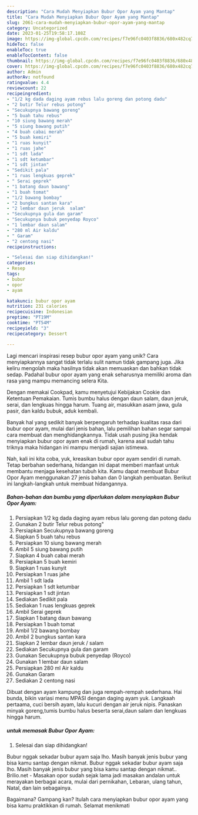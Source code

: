 ```yaml
---
description: "Cara Mudah Menyiapkan Bubur Opor Ayam yang Mantap"
title: "Cara Mudah Menyiapkan Bubur Opor Ayam yang Mantap"
slug: 2061-cara-mudah-menyiapkan-bubur-opor-ayam-yang-mantap
category: Uncategorized
date: 2023-01-25T19:58:17.108Z
image: https://img-global.cpcdn.com/recipes/f7e96fc0403f8836/680x482cq70/bubur-opor-ayam-foto-resep-utama.jpg
hideToc: false
enableToc: true
enableTocContent: false
thumbnail: https://img-global.cpcdn.com/recipes/f7e96fc0403f8836/680x482cq70/bubur-opor-ayam-foto-resep-utama.jpg
cover: https://img-global.cpcdn.com/recipes/f7e96fc0403f8836/680x482cq70/bubur-opor-ayam-foto-resep-utama.jpg
author: Admin
authorAv: notfound
ratingvalue: 4.4
reviewcount: 22
recipeingredient:
- "1/2 kg dada daging ayam rebus lalu goreng dan potong dadu"
- "2 butir Telur rebus potong"
- "Secukupnya bawang goreng"
- "5 buah tahu rebus"
- "10 siung bawang merah"
- "5 siung bawang putih"
- "4 buah cabai merah"
- "5 buah kemiri"
- "1 ruas kunyit"
- "1 ruas jahe"
- "1 sdt lada"
- "1 sdt ketumbar"
- "1 sdt jintan"
- "Sedikit pala"
- "1 ruas lengkuas geprek"
- " Serai geprek"
- "1 batang daun bawang"
- "1 buah tomat"
- "1/2 bawang bombay"
- "2 bungkus santan kara"
- "2 lembar daun jeruk  salam"
- "Secukupnya gula dan garam"
- "Secukupnya bubuk penyedap Royco"
- "1 lembar daun salam"
- "280 ml Air kaldu"
- " Garam"
- "2 centong nasi"
recipeinstructions:

- "Selesai dan siap dihidangkan!"
categories:
- Resep
tags:
- bubur
- opor
- ayam

katakunci: bubur opor ayam 
nutrition: 231 calories
recipecuisine: Indonesian
preptime: "PT19M"
cooktime: "PT54M"
recipeyield: "3"
recipecategory: Dessert

---
```





Lagi mencari inspirasi resep bubur opor ayam yang unik? Cara menyiapkannya sangat tidak terlalu sulit namun tidak gampang juga. Jika keliru mengolah maka hasilnya tidak akan memuaskan dan bahkan tidak sedap. Padahal bubur opor ayam yang enak seharusnya memiliki aroma dan rasa yang mampu memancing selera Kita.





Dengan memakai Cookpad, kamu menyetujui Kebijakan Cookie dan Ketentuan Pemakaian. Tumis bumbu halus dengan daun salam, daun jeruk, serai, dan lengkuas hingga harum. Tuang air, masukkan asam jawa, gula pasir, dan kaldu bubuk, aduk kembali.

Banyak hal yang sedikit banyak berpengaruh terhadap kualitas rasa dari bubur opor ayam, mulai dari jenis bahan, lalu pemilihan bahan segar sampai cara membuat dan menghidangkannya. Tidak usah pusing jika hendak menyiapkan bubur opor ayam enak di rumah, karena asal sudah tahu triknya maka hidangan ini mampu menjadi sajian istimewa.






Nah, kali ini kita coba, yuk, kreasikan bubur opor ayam sendiri di rumah. Tetap berbahan sederhana, hidangan ini dapat memberi manfaat untuk membantu menjaga kesehatan tubuh kita. Kamu dapat membuat Bubur Opor Ayam menggunakan 27 jenis bahan dan 0 langkah pembuatan. Berikut ini langkah-langkah untuk membuat hidangannya.

<!--inarticleads1-->

##### Bahan-bahan dan bumbu yang diperlukan dalam menyiapkan Bubur Opor Ayam:

1. Persiapkan 1/2 kg dada daging ayam rebus lalu goreng dan potong dadu
1. Gunakan 2 butir Telur rebus potong&#34;
1. Persiapkan Secukupnya bawang goreng
1. Siapkan 5 buah tahu rebus
1. Persiapkan 10 siung bawang merah
1. Ambil 5 siung bawang putih
1. Siapkan 4 buah cabai merah
1. Persiapkan 5 buah kemiri
1. Siapkan 1 ruas kunyit
1. Persiapkan 1 ruas jahe
1. Ambil 1 sdt lada
1. Persiapkan 1 sdt ketumbar
1. Persiapkan 1 sdt jintan
1. Sediakan Sedikit pala
1. Sediakan 1 ruas lengkuas geprek
1. Ambil  Serai geprek
1. Siapkan 1 batang daun bawang
1. Persiapkan 1 buah tomat
1. Ambil 1/2 bawang bombay
1. Ambil 2 bungkus santan kara
1. Siapkan 2 lembar daun jeruk / salam
1. Sediakan Secukupnya gula dan garam
1. Gunakan Secukupnya bubuk penyedap (Royco)
1. Gunakan 1 lembar daun salam
1. Persiapkan 280 ml Air kaldu
1. Gunakan  Garam
1. Sediakan 2 centong nasi


Dibuat dengan ayam kampung dan juga rempah-rempah sederhana. Hai bunda, bikin variasi menu MPASI dengan daging ayam yuk. Langkaah pertaama, cuci bersih ayam, lalu kucuri dengan air jeruk nipis. Panaskan minyak goreng,tumis bumbu halus beserta serai,daun salam dan lengkuas hingga harum. 

<!--inarticleads2-->

#####  untuk memasak Bubur Opor Ayam:


1. Selesai dan siap dihidangkan!

Bubur nggak sekadar bubur ayam saja lho. Masih banyak jenis bubur yang bisa kamu santap dengan nikmat. Bubur nggak sekadar bubur ayam saja lho. Masih banyak jenis bubur yang bisa kamu santap dengan nikmat.. Brilio.net - Masakan opor sudah sejak lama jadi masakan andalan untuk merayakan berbagai acara, mulai dari pernikahan, Lebaran, ulang tahun, Natal, dan lain sebagainya. 

Bagaimana? Gampang kan? Itulah cara menyiapkan bubur opor ayam yang bisa kamu praktikkan di rumah. Selamat menikmati
